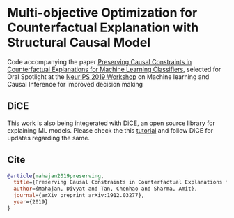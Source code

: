# Multi-objective Optimization for Counterfactual Explanation with Structural Causal Model

Code accompanying the paper [Preserving Causal Constraints in Counterfactual Explanations for Machine Learning Classifiers](https://arxiv.org/abs/1912.03277), selected for Oral Spotlight at the [NeurIPS 2019 Workshop](http://tripods.cis.cornell.edu/neurips19_causalml/) on Machine learning and Causal Inference for improved decision making

## DiCE

This work is also being integerated with [DiCE](https://github.com/interpretml/DiCE), an open source library for explaining ML models. Please check the this [tutorial](https://github.com/interpretml/DiCE/blob/master/docs/notebooks/DiCE_getting_started_feasible.ipynb) and follow DiCE for updates regarding the same. 

## Cite
```bibtex
@article{mahajan2019preserving,
  title={Preserving Causal Constraints in Counterfactual Explanations for Machine Learning Classifiers},
  author={Mahajan, Divyat and Tan, Chenhao and Sharma, Amit},
  journal={arXiv preprint arXiv:1912.03277},
  year={2019}
}
```

